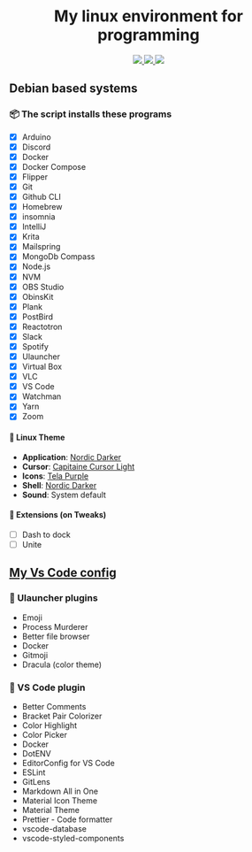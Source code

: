 <!-- <p align="center">
  <a href="http://leituraorganica.netlify.com/">
    <img alt="Logo" src="./src/assets/icon.png" width="100" />
  </a>
</p> -->
<h1 align="center">
  My linux environment for programming
</h1>

<p align="center">
  <a href="https://github.com/henry-ns/portfolio/graphs/commit-activity" alt="Maintenance">
    <img src="https://img.shields.io/badge/Maintained%3F-yes-green.svg" />
  </a>
  <a href="./LICENSE" alt="License: MIT">
    <img src="https://img.shields.io/badge/License-MIT-blue.svg" />
  </a>
  <a href="https://www.codefactor.io/repository/github/henry-ns/my-linux-environment" alt="CodeFactor">
    <img src="https://www.codefactor.io/repository/github/henry-ns/my-linux-environment/badge" />
  </a>
</p>

## Debian based systems

### :package: The script installs these programs
- [x] Arduino
- [x] Discord
- [x] Docker
- [x] Docker Compose
- [x] Flipper
- [x] Git
- [x] Github CLI
- [x] Homebrew
- [x] insomnia
- [x] IntelliJ
- [x] Krita
- [x] Mailspring
- [x] MongoDb Compass
- [x] Node.js
- [x] NVM
- [x] OBS Studio
- [x] ObinsKit
- [x] Plank
- [x] PostBird
- [x] Reactotron
- [x] Slack
- [x] Spotify
- [x] Ulauncher
- [x] Virtual Box
- [x] VLC
- [x] VS Code
- [x] Watchman
- [x] Yarn
- [x] Zoom

#### :lipstick: Linux Theme
- **Application**: [Nordic Darker](https://www.gnome-look.org/p/1267246/)
- **Cursor**: [Capitaine Cursor Light](https://www.gnome-look.org/p/1148692/)
- **Icons**: [Tela Purple](https://www.gnome-look.org/p/1279924/)
- **Shell**: [Nordic Darker](https://www.gnome-look.org/p/1267246/)
- **Sound**: System default

#### :bookmark: Extensions (on Tweaks)
- [ ] Dash to dock
- [ ] Unite

## [My Vs Code config](https://gist.github.com/henry-ns/94ef383da4e55a67a17a8d29adcdf6cd)

### :dizzy: Ulauncher plugins
- Emoji
- Process Murderer
- Better file browser
- Docker
- Gitmoji
- Dracula (color theme)

### :dizzy: VS Code plugin
- Better Comments
- Bracket Pair Colorizer
- Color Highlight
- Color Picker
- Docker
- DotENV
- EditorConfig for VS Code
- ESLint
- GitLens
- Markdown All in One
- Material Icon Theme
- Material Theme
- Prettier - Code formatter
- vscode-database
- vscode-styled-components
